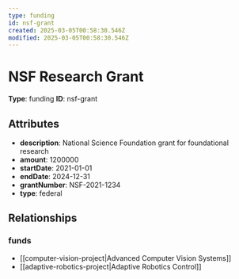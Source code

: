 ```yaml
---
type: funding
id: nsf-grant
created: 2025-03-05T00:58:30.546Z
modified: 2025-03-05T00:58:30.546Z
---
```


# NSF Research Grant

**Type**: funding
**ID**: nsf-grant

## Attributes

- **description**: National Science Foundation grant for foundational research
- **amount**: 1200000
- **startDate**: 2021-01-01
- **endDate**: 2024-12-31
- **grantNumber**: NSF-2021-1234
- **type**: federal

## Relationships

### funds

- [[computer-vision-project|Advanced Computer Vision Systems]]
- [[adaptive-robotics-project|Adaptive Robotics Control]]

